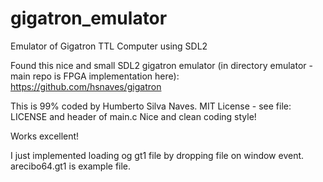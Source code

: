 # gigatron_emulator
Emulator of Gigatron TTL Computer using SDL2

Found this nice and small SDL2 gigatron emulator (in directory emulator - main repo is FPGA implementation here):
https://github.com/hsnaves/gigatron

This is 99% coded by Humberto Silva Naves. MIT License - see file: LICENSE and header of main.c 
Nice and clean coding style!

Works excellent!

I just implemented loading og gt1 file by dropping file on window event.
arecibo64.gt1 is example file.

